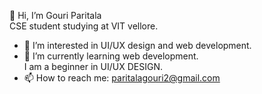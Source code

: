 👋 Hi, I’m Gouri Paritala 
<br>
CSE student studying at VIT vellore.                 
  - 👀 I’m interested in UI/UX design and web development.
  - 🌱 I’m currently learning web development.<br>  I am a beginner in UI/UX DESIGN.
  - 📫 How to reach me: paritalagouri2@gmail.com



<!---
Gouri-19/Gouri-19 is a ✨ special ✨ repository because its `README.md` (this file) appears on your GitHub profile.
You can click the Preview link to take a look at your changes.
--->
